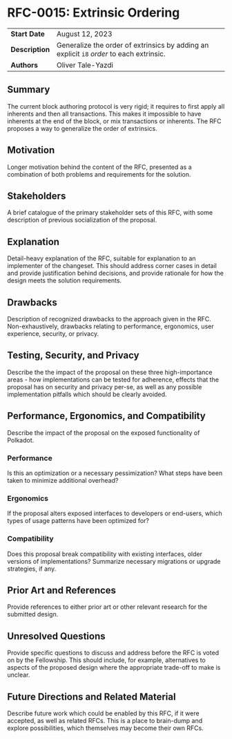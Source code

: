 # RFC-0015: Extrinsic Ordering

|                 |                                                                                             |
| -------------- | --------------------------- |
| **Start Date**  | August 12, 2023  |
| **Description** | Generalize the order of extrinsics by adding an explicit `i8` *order*  to each extrinsic. |
| **Authors**     | Oliver Tale-Yazdi |

## Summary

The current block authoring protocol is very rigid; it requires to first apply all inherents and then all transactions. This makes it impossible to have inherents at the end of the block, or mix transactions or inherents. The RFC proposes a way to generalize the order of extrinsics.

## Motivation

Longer motivation behind the content of the RFC, presented as a combination of both problems and requirements for the solution.

## Stakeholders

A brief catalogue of the primary stakeholder sets of this RFC, with some description of previous socialization of the proposal.

## Explanation

Detail-heavy explanation of the RFC, suitable for explanation to an implementer of the changeset. This should address corner cases in detail and provide justification behind decisions, and provide rationale for how the design meets the solution requirements.

## Drawbacks

Description of recognized drawbacks to the approach given in the RFC. Non-exhaustively, drawbacks relating to performance, ergonomics, user experience, security, or privacy.

## Testing, Security, and Privacy

Describe the the impact of the proposal on these three high-importance areas - how implementations can be tested for adherence, effects that the proposal has on security and privacy per-se, as well as any possible implementation pitfalls which should be clearly avoided.

## Performance, Ergonomics, and Compatibility

Describe the impact of the proposal on the exposed functionality of Polkadot.

### Performance

Is this an optimization or a necessary pessimization? What steps have been taken to minimize additional overhead?

### Ergonomics

If the proposal alters exposed interfaces to developers or end-users, which types of usage patterns have been optimized for?

### Compatibility

Does this proposal break compatibility with existing interfaces, older versions of implementations? Summarize necessary migrations or upgrade strategies, if any.

## Prior Art and References

Provide references to either prior art or other relevant research for the submitted design.

## Unresolved Questions

Provide specific questions to discuss and address before the RFC is voted on by the Fellowship. This should include, for example, alternatives to aspects of the proposed design where the appropriate trade-off to make is unclear.

## Future Directions and Related Material

Describe future work which could be enabled by this RFC, if it were accepted, as well as related RFCs. This is a place to brain-dump and explore possibilities, which themselves may become their own RFCs.
